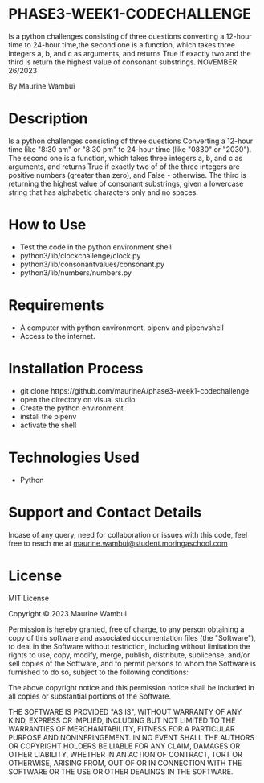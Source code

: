# PHASE3-WEEK1-CODECHALLENGE

Is a python challenges consisting of three questions converting a 12-hour time to 24-hour time,the second one is a function, which takes three integers a, b, and c as arguments, and returns True if exactly two and the third is return the highest value of consonant substrings. NOVEMBER 26/2023

By Maurine Wambui

# Description

Is a python challenges consisting of three questions Converting a 12-hour time like "8:30 am" or "8:30 pm" to 24-hour time (like "0830" or "2030"). The second one is a function, which takes three integers a, b, and c as arguments, and returns True if exactly two of of the three integers are positive numbers (greater than zero), and False - otherwise. The third is returning the highest value of consonant substrings, given a lowercase string that has alphabetic characters only and no spaces.

# How to Use

<ul>
<li>Test the code in the python environment shell
      <li>python3/lib/clockchallenge/clock.py</li>
      <li>python3/lib/consonantvalues/consonant.py</li>
      <li>python3/lib/numbers/numbers.py</li>
</li>

</ul>

# Requirements

<ul>
<li>A computer with python environment, pipenv and pipenvshell</li>
<li>Access to the internet.</li>
</ul>

# Installation Process

<ul>
<li>git clone https://github.com/maurineA/phase3-week1-codechallenge</li>
<li>open the directory on visual studio</li>
<li>Create the python environment</li>
<li>install the pipenv</li>
<li>activate the shell</li>
</ul>

  # Technologies Used
<ul>
<li>Python</li>
</ul>


# Support and Contact Details

Incase of any query, need for collaboration or issues with this code, feel free to reach me at maurine.wambui@student.moringaschool.com

# License

MIT License

Copyright © 2023 Maurine Wambui 

Permission is hereby granted, free of charge, to any person obtaining a copy of this software and associated documentation files (the "Software"), to deal in the Software without restriction, including without limitation the rights to use, copy, modify, merge, publish, distribute, sublicense, and/or sell copies of the Software, and to permit persons to whom the Software is furnished to do so, subject to the following conditions:

The above copyright notice and this permission notice shall be included in all copies or substantial portions of the Software.

THE SOFTWARE IS PROVIDED "AS IS", WITHOUT WARRANTY OF ANY KIND, EXPRESS OR IMPLIED, INCLUDING BUT NOT LIMITED TO THE WARRANTIES OF MERCHANTABILITY, FITNESS FOR A PARTICULAR PURPOSE AND NONINFRINGEMENT. IN NO EVENT SHALL THE AUTHORS OR COPYRIGHT HOLDERS BE LIABLE FOR ANY CLAIM, DAMAGES OR OTHER LIABILITY, WHETHER IN AN ACTION OF CONTRACT, TORT OR OTHERWISE, ARISING FROM, OUT OF OR IN CONNECTION WITH THE SOFTWARE OR THE USE OR OTHER DEALINGS IN THE SOFTWARE.